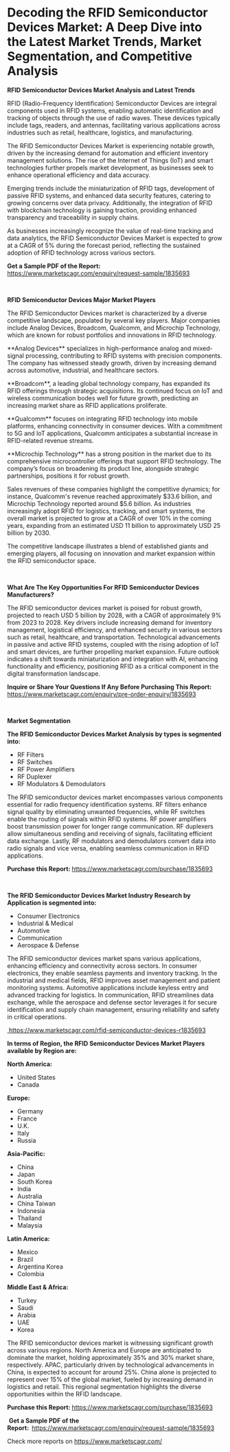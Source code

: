 <p><h1>Decoding the RFID Semiconductor Devices Market: A Deep Dive into the Latest Market Trends, Market Segmentation, and Competitive Analysis</h1></p><p><strong>RFID Semiconductor Devices Market Analysis and Latest Trends</strong></p>
<p><p>RFID (Radio-Frequency Identification) Semiconductor Devices are integral components used in RFID systems, enabling automatic identification and tracking of objects through the use of radio waves. These devices typically include tags, readers, and antennas, facilitating various applications across industries such as retail, healthcare, logistics, and manufacturing.</p><p>The RFID Semiconductor Devices Market is experiencing notable growth, driven by the increasing demand for automation and efficient inventory management solutions. The rise of the Internet of Things (IoT) and smart technologies further propels market development, as businesses seek to enhance operational efficiency and data accuracy. </p><p>Emerging trends include the miniaturization of RFID tags, development of passive RFID systems, and enhanced data security features, catering to growing concerns over data privacy. Additionally, the integration of RFID with blockchain technology is gaining traction, providing enhanced transparency and traceability in supply chains.</p><p>As businesses increasingly recognize the value of real-time tracking and data analytics, the RFID Semiconductor Devices Market is expected to grow at a CAGR of 5% during the forecast period, reflecting the sustained adoption of RFID technology across various sectors.</p></p>
<p><strong>Get a Sample PDF of the Report:&nbsp;</strong> <a href="https://www.marketscagr.com/enquiry/request-sample/1835693?utm_campaign=1879&utm_medium=2&utm_source=Github&utm_content=ia&utm_term=31122024&utm_id=rfid-semiconductor-devices">https://www.marketscagr.com/enquiry/request-sample/1835693</a></p>
<p>&nbsp;</p>
<p><strong>RFID Semiconductor Devices Major Market Players</strong></p>
<p><p>The RFID Semiconductor Devices market is characterized by a diverse competitive landscape, populated by several key players. Major companies include Analog Devices, Broadcom, Qualcomm, and Microchip Technology, which are known for robust portfolios and innovations in RFID technology. </p><p>**Analog Devices** specializes in high-performance analog and mixed-signal processing, contributing to RFID systems with precision components. The company has witnessed steady growth, driven by increasing demand across automotive, industrial, and healthcare sectors. </p><p>**Broadcom**, a leading global technology company, has expanded its RFID offerings through strategic acquisitions. Its continued focus on IoT and wireless communication bodes well for future growth, predicting an increasing market share as RFID applications proliferate.</p><p>**Qualcomm** focuses on integrating RFID technology into mobile platforms, enhancing connectivity in consumer devices. With a commitment to 5G and IoT applications, Qualcomm anticipates a substantial increase in RFID-related revenue streams.</p><p>**Microchip Technology** has a strong position in the market due to its comprehensive microcontroller offerings that support RFID technology. The company’s focus on broadening its product line, alongside strategic partnerships, positions it for robust growth.</p><p>Sales revenues of these companies highlight the competitive dynamics; for instance, Qualcomm's revenue reached approximately $33.6 billion, and Microchip Technology reported around $5.6 billion. As industries increasingly adopt RFID for logistics, tracking, and smart systems, the overall market is projected to grow at a CAGR of over 10% in the coming years, expanding from an estimated USD 11 billion to approximately USD 25 billion by 2030.</p><p>The competitive landscape illustrates a blend of established giants and emerging players, all focusing on innovation and market expansion within the RFID semiconductor space.</p></p>
<p>&nbsp;</p>
<p><strong>What Are The Key Opportunities For RFID Semiconductor Devices Manufacturers?</strong></p>
<p><p>The RFID semiconductor devices market is poised for robust growth, projected to reach USD 5 billion by 2028, with a CAGR of approximately 9% from 2023 to 2028. Key drivers include increasing demand for inventory management, logistical efficiency, and enhanced security in various sectors such as retail, healthcare, and transportation. Technological advancements in passive and active RFID systems, coupled with the rising adoption of IoT and smart devices, are further propelling market expansion. Future outlook indicates a shift towards miniaturization and integration with AI, enhancing functionality and efficiency, positioning RFID as a critical component in the digital transformation landscape.</p></p>
<p><strong>Inquire or Share Your Questions If Any Before Purchasing This Report:</strong> <a href="https://www.marketscagr.com/enquiry/pre-order-enquiry/1835693?utm_campaign=1879&utm_medium=2&utm_source=Github&utm_content=ia&utm_term=31122024&utm_id=rfid-semiconductor-devices">https://www.marketscagr.com/enquiry/pre-order-enquiry/1835693</a></p>
<p>&nbsp;</p>
<p><strong>Market Segmentation</strong></p>
<p><strong>The RFID Semiconductor Devices Market Analysis by types is segmented into:</strong></p>
<p><ul><li>RF Filters</li><li>RF Switches</li><li>RF Power Amplifiers</li><li>RF Duplexer</li><li>RF Modulators & Demodulators</li></ul></p>
<p><p>The RFID semiconductor devices market encompasses various components essential for radio frequency identification systems. RF filters enhance signal quality by eliminating unwanted frequencies, while RF switches enable the routing of signals within RFID systems. RF power amplifiers boost transmission power for longer range communication. RF duplexers allow simultaneous sending and receiving of signals, facilitating efficient data exchange. Lastly, RF modulators and demodulators convert data into radio signals and vice versa, enabling seamless communication in RFID applications.</p></p>
<p><strong>Purchase this Report:&nbsp;</strong><a href="https://www.marketscagr.com/purchase/1835693?utm_campaign=1879&utm_medium=2&utm_source=Github&utm_content=ia&utm_term=31122024&utm_id=rfid-semiconductor-devices">https://www.marketscagr.com/purchase/1835693</a></p>
<p>&nbsp;</p>
<p><strong>The RFID Semiconductor Devices Market Industry Research by Application is segmented into:</strong></p>
<p><ul><li>Consumer Electronics</li><li>Industrial & Medical</li><li>Automotive</li><li>Communication</li><li>Aerospace & Defense</li></ul></p>
<p><p>The RFID semiconductor devices market spans various applications, enhancing efficiency and connectivity across sectors. In consumer electronics, they enable seamless payments and inventory tracking. In the industrial and medical fields, RFID improves asset management and patient monitoring systems. Automotive applications include keyless entry and advanced tracking for logistics. In communication, RFID streamlines data exchange, while the aerospace and defense sector leverages it for secure identification and supply chain management, ensuring reliability and safety in critical operations.</p></p>
<p><a href="https://www.marketscagr.com/rfid-semiconductor-devices-r1835693?utm_campaign=1879&utm_medium=2&utm_source=Github&utm_content=ia&utm_term=31122024&utm_id=rfid-semiconductor-devices">&nbsp;https://www.marketscagr.com/rfid-semiconductor-devices-r1835693</a></p>
<p><strong>In terms of Region, the RFID Semiconductor Devices Market Players available by Region are:</strong></p>
<p>
    <p> <strong> North America: </strong>
        <ul>
            <li>United States</li>
            <li>Canada</li>
        </ul>
        </p> 
    <p> <strong> Europe: </strong>
        <ul>
            <li>Germany</li>
            <li>France</li>
            <li>U.K.</li>
            <li>Italy</li>
            <li>Russia</li>
        </ul>
        </p> 
    <p> <strong> Asia-Pacific: </strong>
        <ul>
            <li>China</li>
            <li>Japan</li>
            <li>South Korea</li>
            <li>India</li>
            <li>Australia</li>
            <li>China Taiwan</li>
            <li>Indonesia</li>
            <li>Thailand</li>
            <li>Malaysia</li>
        </ul>
        </p> 
    <p> <strong> Latin America: </strong>
        <ul>
            <li>Mexico</li>
            <li>Brazil</li>
            <li>Argentina Korea</li>
            <li>Colombia</li>
        </ul>
        </p> 
    <p> <strong> Middle East & Africa: </strong>
        <ul>
            <li>Turkey</li>
            <li>Saudi</li>
            <li>Arabia</li>
            <li>UAE</li>
            <li>Korea</li>
        </ul>
    </p>
    </p>
<p><p>The RFID semiconductor devices market is witnessing significant growth across various regions. North America and Europe are anticipated to dominate the market, holding approximately 35% and 30% market share, respectively. APAC, particularly driven by technological advancements in China, is expected to account for around 25%. China alone is projected to represent over 15% of the global market, fueled by increasing demand in logistics and retail. This regional segmentation highlights the diverse opportunities within the RFID landscape.</p></p>
<p><strong>Purchase this Report: </strong><a href="https://www.marketscagr.com/purchase/1835693?utm_campaign=1879&utm_medium=2&utm_source=Github&utm_content=ia&utm_term=31122024&utm_id=rfid-semiconductor-devices">https://www.marketscagr.com/purchase/1835693</a></p>
<p>&nbsp;<strong>Get a Sample PDF of the Report:&nbsp;&nbsp;</strong><a href="https://www.marketscagr.com/enquiry/request-sample/1835693?utm_campaign=1879&utm_medium=2&utm_source=Github&utm_content=ia&utm_term=31122024&utm_id=rfid-semiconductor-devices">https://www.marketscagr.com/enquiry/request-sample/1835693</a></p>
<p><strong></strong></p>
<p>Check more reports on <a href="https://www.marketscagr.com/?utm_campaign=1879&utm_medium=2&utm_source=Github&utm_content=ia&utm_term=31122024&utm_id=rfid-semiconductor-devices">https://www.marketscagr.com/</a></p>